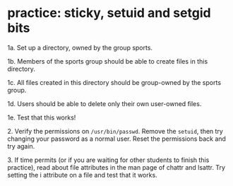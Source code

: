 # practice: sticky, setuid and setgid bits

1a. Set up a directory, owned by the group sports.

1b. Members of the sports group should be able to create files in this
directory.

1c. All files created in this directory should be group-owned by the
sports group.

1d. Users should be able to delete only their own user-owned files.

1e. Test that this works!

2\. Verify the permissions on `/usr/bin/passwd`. Remove the `setuid`,
then try changing your password as a normal user. Reset the permissions
back and try again.

3\. If time permits (or if you are waiting for other students to finish
this practice), read about file attributes in the man page of chattr and
lsattr. Try setting the i attribute on a file and test that it works.
